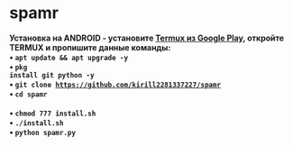 # spamr
<b>Установка на ANDROID<b> - установите <a href="https://play.google.com/store/apps/details?id=com.termux&hl=ru">Termux из Google Play</a>, откройте TERMUX и пропишите данные команды:<br>
• <code>apt update && apt upgrade -y</code><br>
• <code>pkg install git python -y</code><br>
• <code>git clone https://github.com/kirill2281337227/spamr</code><br>
• <code>cd spamr</code><br>                                   
• <code>chmod 777 install.sh</code><br>
• <code>./install.sh</code><br>
• <code>python spamr.py</code><br>

